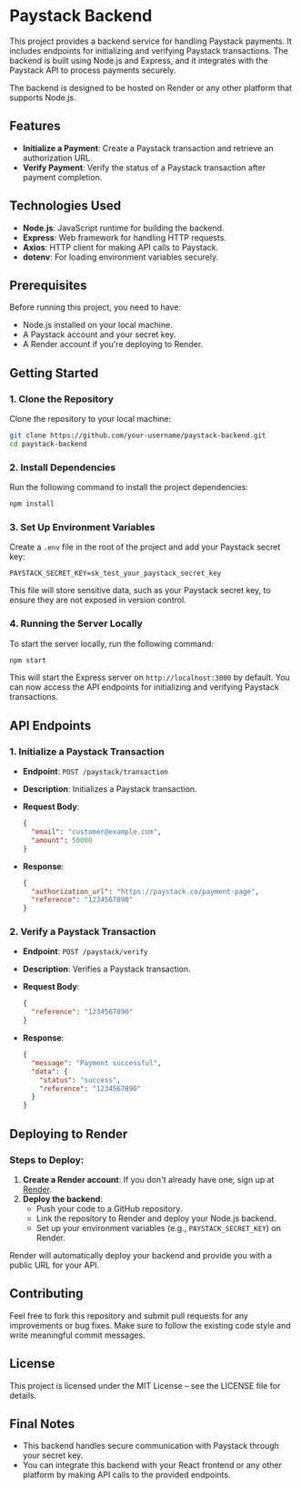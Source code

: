 # Paystack Backend

This project provides a backend service for handling Paystack payments. It includes endpoints for initializing and verifying Paystack transactions. The backend is built using Node.js and Express, and it integrates with the Paystack API to process payments securely.

The backend is designed to be hosted on Render or any other platform that supports Node.js.

## Features

- **Initialize a Payment**: Create a Paystack transaction and retrieve an authorization URL.
- **Verify Payment**: Verify the status of a Paystack transaction after payment completion.

## Technologies Used

- **Node.js**: JavaScript runtime for building the backend.
- **Express**: Web framework for handling HTTP requests.
- **Axios**: HTTP client for making API calls to Paystack.
- **dotenv**: For loading environment variables securely.

## Prerequisites

Before running this project, you need to have:

- Node.js installed on your local machine.
- A Paystack account and your secret key.
- A Render account if you're deploying to Render.

## Getting Started

### 1. Clone the Repository

Clone the repository to your local machine:

```bash
git clone https://github.com/your-username/paystack-backend.git
cd paystack-backend
```

### 2. Install Dependencies

Run the following command to install the project dependencies:

```bash
npm install
```

### 3. Set Up Environment Variables

Create a `.env` file in the root of the project and add your Paystack secret key:

```env
PAYSTACK_SECRET_KEY=sk_test_your_paystack_secret_key
```

This file will store sensitive data, such as your Paystack secret key, to ensure they are not exposed in version control.

### 4. Running the Server Locally

To start the server locally, run the following command:

```bash
npm start
```

This will start the Express server on `http://localhost:3000` by default. You can now access the API endpoints for initializing and verifying Paystack transactions.

## API Endpoints

### 1. Initialize a Paystack Transaction

- **Endpoint**: `POST /paystack/transaction`
- **Description**: Initializes a Paystack transaction.
- **Request Body**:

  ```json
  {
    "email": "customer@example.com",
    "amount": 50000
  }
  ```

- **Response**:

  ```json
  {
    "authorization_url": "https://paystack.co/payment-page",
    "reference": "1234567890"
  }
  ```

### 2. Verify a Paystack Transaction

- **Endpoint**: `POST /paystack/verify`
- **Description**: Verifies a Paystack transaction.
- **Request Body**:

  ```json
  {
    "reference": "1234567890"
  }
  ```

- **Response**:

  ```json
  {
    "message": "Payment successful",
    "data": {
      "status": "success",
      "reference": "1234567890"
    }
  }
  ```

## Deploying to Render

### Steps to Deploy:

1. **Create a Render account**: If you don't already have one, sign up at [Render](https://render.com).
2. **Deploy the backend**:
   - Push your code to a GitHub repository.
   - Link the repository to Render and deploy your Node.js backend.
   - Set up your environment variables (e.g., `PAYSTACK_SECRET_KEY`) on Render.

Render will automatically deploy your backend and provide you with a public URL for your API.

## Contributing

Feel free to fork this repository and submit pull requests for any improvements or bug fixes. Make sure to follow the existing code style and write meaningful commit messages.

## License

This project is licensed under the MIT License – see the LICENSE file for details.

## Final Notes

- This backend handles secure communication with Paystack through your secret key.
- You can integrate this backend with your React frontend or any other platform by making API calls to the provided endpoints.
